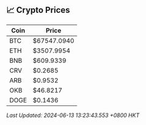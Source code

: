 ## 📈 Crypto Prices

| Coin | Price |
| ---- | ----- |
| BTC | $67547.0940 |
| ETH | $3507.9954 |
| BNB | $609.9339 |
| CRV | $0.2685 |
| ARB | $0.9532 |
| OKB | $46.8217 |
| DOGE | $0.1436 |

_Last Updated: 2024-06-13 13:23:43.553 +0800 HKT_